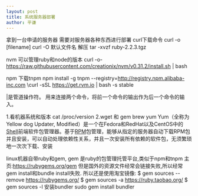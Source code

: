 ```yaml
---
layout: post
title: 系统服务器部署
author: 平谦
---
```



拿到一台申请的服务器 需要对服务器各种东西进行部署
curl下载命令 curl -o [filename] <url>
curl -O <url> 默认文件名
解压 tar -xvzf ruby-2.2.3.tgz

nvm 可以管理ruby和node的版本 
curl -o- https://raw.githubusercontent.com/creationix/nvm/v0.31.2/install.sh | bash

npm 下载tnpm
npm install -g tnpm --registry=http://registry.npm.alibaba-inc.com
\curl -sSL https://get.rvm.io | bash -s stable

|是管道操作符。
用来连接两个命令，将前一个命令的输出作为后一个命令的输入。



1.看机器系统和版本
cat /proc/version
2.wget 和 gem brew 
yum
Yum（全称为 Yellow dog Updater, Modified）是一个在Fedora和RedHat以及CentOS中的[Shell](http://baike.baidu.com/view/849.htm)前端软件包管理器。基于[RPM](http://baike.baidu.com/view/209700.htm)包管理，能够从指定的服务器自动下载RPM包并且安装，可以自动处理依赖性关系，并且一次安装所有依赖的软件包，无须繁琐地一次次下载、安装

linux机器自带ruby和gem, gem 是ruby的包管理托管平台,类似于npm和tnpm 
主页:https://rubygems.org/gem
但是国外的资源文件经常会链接失败,所以经常gem install和bundle install失败.
所以还是使用淘宝镜像:
$ gem sources --remove https://rubygems.org/
$ gem sources -a https://ruby.taobao.org/
$ gem sources -l
安装bundler
sudo gem install bundler